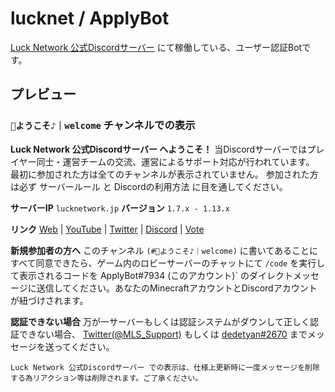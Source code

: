 # lucknet / ApplyBot

[Luck Network 公式Discordサーバー](https://wiki.lucknetwork.jp/discord/) にて稼働している、ユーザー認証Botです。

## プレビュー
### `📌ようこそ♪｜welcome` チャンネルでの表示

**Luck Network 公式Discordサーバー へようこそ！**
当Discordサーバーではプレイヤー同士・運営チームの交流、運営によるサポート対応が行われています。
最初に参加された方は全てのチャンネルが表示されていません。
参加された方は必ず サーバールール と Discordの利用方法 に目を通してください。

**サーバーIP** `lucknetwork.jp`
**バージョン** `1.7.x - 1.13.x`

**リンク**
[Web](https://lucknetwork.jp/) | [YouTube](https://youtube.com/channel/UCaXASkxWEBA-W9noD76f1uQ) | [Twitter](https://twitter.com/McLuckServer) | [Discord](https://discord.gg/23pJDKK) | [Vote](https://minecraft.jp/servers/lucknetwork.jp/vote)

**新規参加者の方へ**
このチャンネル `(#📌ようこそ♪｜welcome)` に書いてあることにすべて同意できたら、ゲーム内のロビーサーバーのチャットにて `/code` を実行して表示されるコードを ApplyBot#7934 (このアカウント)` のダイレクトメッセージに送信してください。あなたのMinecraftアカウントとDiscordアカウントが紐づけされます。

**認証できない場合**
万が一サーバーもしくは認証システムがダウンして正しく認証できない場合、 [Twitter(@MLS_Support)](https://twitter.com/MLS_Support) もしくは [dedetyan#2670](http://discordapp.com/users/246544597117960193) までメッセージを送ってください。

```
Luck Network 公式Discordサーバー での表示は、仕様上更新時に一度メッセージを削除する為リアクション等は削除されます。ご了承ください。